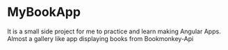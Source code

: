 # MyBookApp
It is a small side project for me to practice and learn making Angular Apps.
Almost a gallery like app displaying books from Bookmonkey-Api